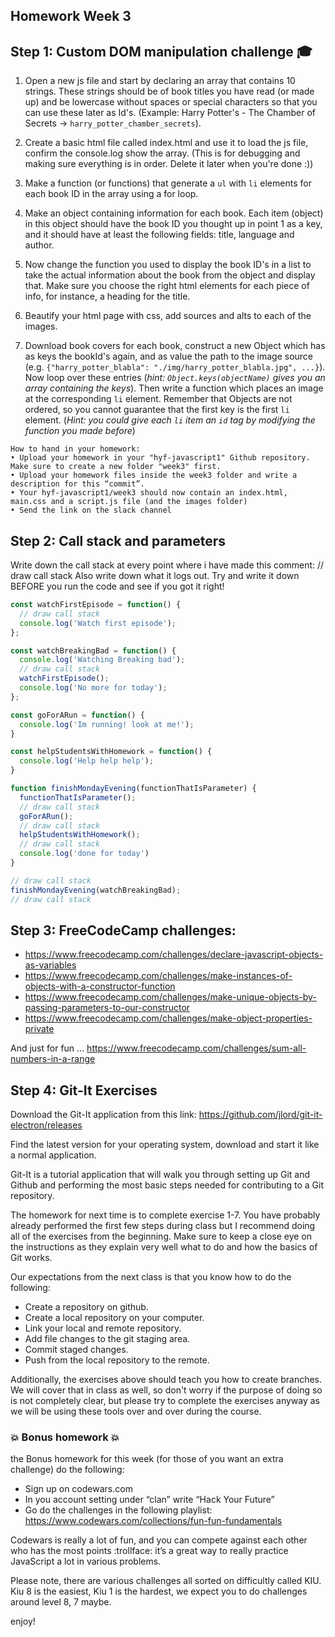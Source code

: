 ## Homework Week 3

## Step 1: Custom DOM manipulation challenge :mortar_board:

1. Open a new js file and start by declaring an array that contains 10 strings. These strings should be of book titles you have read (or made up) and be lowercase without spaces or special characters so that you can use these later as Id's. (Example: Harry Potter's - The Chamber of Secrets -> `harry_potter_chamber_secrets`). 

2. Create a basic html file called index.html and use it to load the js file, confirm the console.log show the array. (This is for debugging and making sure everything is in order. Delete it later when you're done :))

3. Make a function (or functions) that generate a `ul` with `li` elements for each book ID in the array using a for loop. 

4. Make an object containing information for each book. Each item (object) in this object should have the book ID you thought up in point 1 as a key, and it should have at least the following fields: title, language and author. 

5. Now change the function you used to display the book ID's in a list to take the actual information about the book from the object and display that. Make sure you choose the right html elements for each piece of info, for instance, a heading for the title.

6. Beautify your html page with css, add sources and alts to each of the images.
 
7. Download book covers for each book, construct a new Object which has as keys the bookId's again, and as value the path to the image source (e.g. `{"harry_potter_blabla": "./img/harry_potter_blabla.jpg", ...}`). Now loop over these entries (_hint: `Object.keys(objectName)` gives you an array containing the keys_). Then write a function which places an image at the corresponding `li` element. Remember that Objects are not ordered, so you cannot guarantee that the first key is the first `li` element. (_Hint: you could give each `li` item an `id` tag by modifying the function you made before_)

```
How to hand in your homework:
• Upload your homework in your "hyf-javascript1" Github repository. Make sure to create a new folder "week3" first. 
• Upload your homework files inside the week3 folder and write a description for this “commit”.
• Your hyf-javascript1/week3 should now contain an index.html, main.css and a script.js file (and the images folder)
• Send the link on the slack channel
```

## Step 2: Call stack and parameters

Write down the call stack at every point where i have made this comment: // draw call stack
Also write down what it logs out. Try and write it down BEFORE you run the code and see if you got it right!

```js
const watchFirstEpisode = function() {
  // draw call stack
  console.log('Watch first episode');
};

const watchBreakingBad = function() {
  console.log('Watching Breaking bad');
  // draw call stack
  watchFirstEpisode();
  console.log('No more for today');
};

const goForARun = function() {
  console.log('Im running! look at me!');
}

const helpStudentsWithHomework = function() {
  console.log('Help help help');
}

function finishMondayEvening(functionThatIsParameter) {
  functionThatIsParameter();
  // draw call stack
  goForARun();
  // draw call stack
  helpStudentsWithHomework();
  // draw call stack
  console.log('done for today')
}

// draw call stack
finishMondayEvening(watchBreakingBad);
// draw call stack
```


## Step 3: **FreeCodeCamp challenges:**

- https://www.freecodecamp.com/challenges/declare-javascript-objects-as-variables
- https://www.freecodecamp.com/challenges/make-instances-of-objects-with-a-constructor-function
- https://www.freecodecamp.com/challenges/make-unique-objects-by-passing-parameters-to-our-constructor
- https://www.freecodecamp.com/challenges/make-object-properties-private


And just for fun ... https://www.freecodecamp.com/challenges/sum-all-numbers-in-a-range

## Step 4: **Git-It Exercises**
Download the Git-It application from this link: https://github.com/jlord/git-it-electron/releases

Find the latest version for your operating system, download and start it like a normal application.

Git-It is a tutorial application that will walk you through setting up Git and Github and performing the most basic steps needed for contributing to a Git repository.

The homework for next time is to complete exercise 1-7. You have probably already performed the first few steps during class but I recommend doing all of the exercises from the beginning. Make sure to keep a close eye on the instructions as they explain very well what to do and how the basics of Git works.

Our expectations from the next class is that you know how to do the following:
- Create a repository on github.
- Create a local repository on your computer.
- Link your local and remote repository.
- Add file changes to the git staging area.
- Commit staged changes.
- Push from the local repository to the remote.

Additionally, the exercises above should teach you how to create branches. We will cover that in class as well, so don't worry if the purpose of doing so is not completely clear, but please try to complete the exercises anyway as we will be using these tools over and over during the course.


### :boom: Bonus homework :boom:
the Bonus homework for this week (for those of you want an extra challenge) do the following:

- Sign up on codewars.com
- In you account setting under “clan” write “Hack Your Future” 
- Go do the challenges in the following playlist: https://www.codewars.com/collections/fun-fun-fundamentals

Codewars is really a lot of fun, and you can compete against each other who has the most points :trollface:
it’s a great way to really practice JavaScript a lot in various problems.

Please note, there are various challenges all sorted on difficultly called KIU. Kiu 8 is the easiest, Kiu 1 is the hardest, we expect you to do challenges around level 8, 7 maybe.

enjoy!
